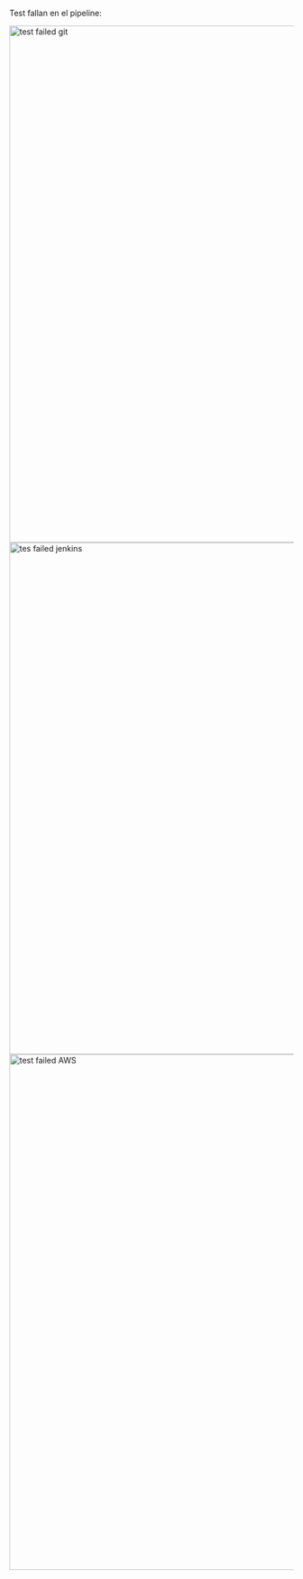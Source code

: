 
Test fallan en el pipeline: 

<img width="916" alt="test failed git" src="https://github.com/user-attachments/assets/4086e3f5-8a3b-40fc-82e8-779ff18b2a04">


<img width="907" alt="tes failed jenkins" src="https://github.com/user-attachments/assets/2fa6d3c4-f6ee-4a7a-a72e-fcfd427097d8">


<img width="914" alt="test failed AWS" src="https://github.com/user-attachments/assets/79490826-3eff-4847-9ee7-37e48a5bdad7">
